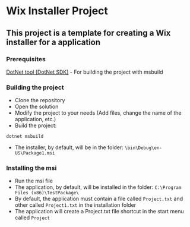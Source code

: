 # Wix Installer Project

## This project is a template for creating a Wix installer for a application

### Prerequisites

[DotNet tool (DotNet SDK)](https://dotnet.microsoft.com/download) - For building the project with msbuild

### Building the project

* Clone the repository
* Open the solution
* Modify the project to your needs (Add files, change the name of the application, etc.)
* Build the project:

```
dotnet msbuild 
```

* The installer, by default, will be in the folder: `\bin\Debug\en-US\Package1.msi`

### Installing the msi

* Run the msi file
* The application,  by default, will be installed in the folder: `C:\Program Files (x86)\TestPackage\`
* By default, the application must contain a file called `Project.txt` and other called `Project1.txt` in the installation folder
* The application will create a Project.txt file shortcut in the start menu called `Project`
